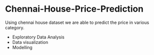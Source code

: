 # Chennai-House-Price-Prediction
Using chennai house dataset we are able to predict the price in various category.
* Exploratory Data Analysis
* Data visualization
* Modelling
